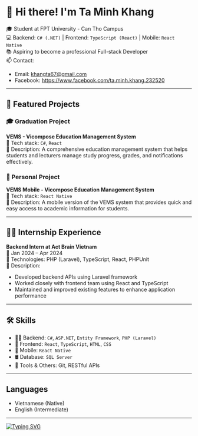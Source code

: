 # 👋 Hi there! I'm Ta Minh Khang

🎓 Student at FPT University - Can Tho Campus  
💻 Backend: `C# (.NET)` | Frontend: `TypeScript (React)` | Mobile: `React Native`  
📚 Aspiring to become a professional Full-stack Developer  
📫 Contact: 
  - Email: khangta67@gmail.com
  - Facebook: https://www.facebook.com/ta.minh.khang.232520

---

## 🚀 Featured Projects

### 🎓 Graduation Project  
**VEMS - Vicompose Education Management System**  
🔧 Tech stack: `C#`, `React`  
📄 Description: A comprehensive education management system that helps students and lecturers manage study progress, grades, and notifications effectively.

### 📱 Personal Project  
**VEMS Mobile - Vicompose Education Management System**  
🔧 Tech stack: `React Native`  
📄 Description: A mobile version of the VEMS system that provides quick and easy access to academic information for students.

---

## 🧑‍💼 Internship Experience

**Backend Intern at Act Brain Vietnam**  
📅 Jan 2024 – Apr 2024  
🔧 Technologies: PHP (Laravel), TypeScript, React, PHPUnit  
📄 Description:  
- Developed backend APIs using Laravel framework  
- Worked closely with frontend team using React and TypeScript  
- Maintained and improved existing features to enhance application performance  

---

## 🛠️ Skills

- 👨‍💻 Backend: `C#`, `ASP.NET`, `Entity Framework`, `PHP (Laravel)`
- 🎨 Frontend: `React`, `TypeScript`, `HTML`, `CSS`
- 📱 Mobile: `React Native`
- 🛢️ Database: `SQL Server`
- 🧰 Tools & Others: Git, RESTful APIs

---
## Languages  
- Vietnamese (Native)  
- English (Intermediate)

---



[![Typing SVG](https://readme-typing-svg.demolab.com?font=Fira+Code&size=14&duration=2500&multiline=true&width=435&lines=%E2%80%9CProgramming+is+not+just+about+writing+code%2C+;it's+about+solving+problems.%E2%80%9D)](https://git.io/typing-svg)
